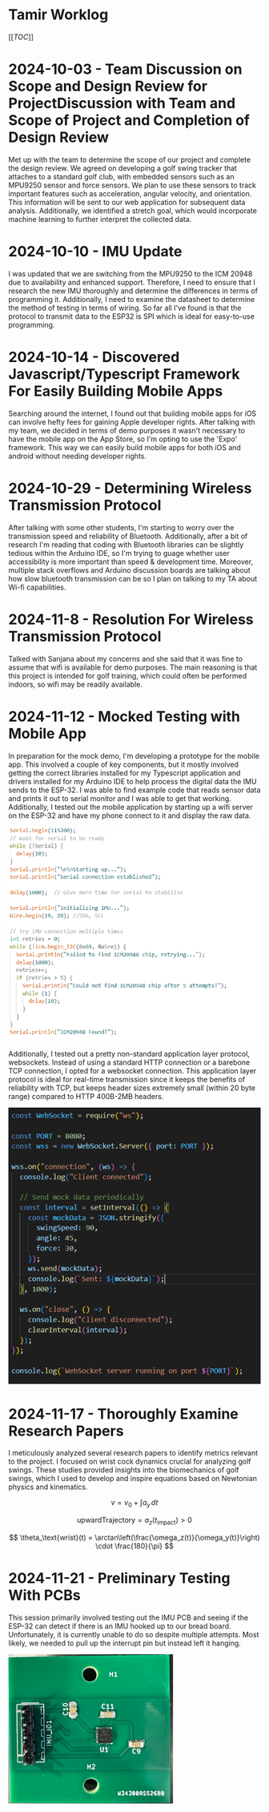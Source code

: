 # Tamir Worklog

[[_TOC_]]

# 2024-10-03 - Team Discussion on Scope and Design Review for ProjectDiscussion with Team and Scope of Project and Completion of Design Review

Met up with the team to determine the scope of our project and complete the design review. We agreed on developing a golf swing tracker that attaches to a standard golf club, with embedded sensors such as an MPU9250 sensor and force sensors. We plan to use these sensors to track important features such as acceleration, angular velocity, and orientation. This information will be sent to our web application for subsequent data analysis. Additionally, we identified a stretch goal, which would incorporate machine learning to further interpret the collected data.

# 2024-10-10 - IMU Update

I was updated that we are switching from the MPU9250 to the ICM 20948 due to availability and enhanced support. Therefore, I need to ensure that I research the new IMU thoroughly and determine the differences in terms of programming it. Additionally, I need to examine the datasheet to determine the method of testing in terms of wiring. So far all I've found is that the protocol to transmit data to the ESP32 is SPI which is ideal for easy-to-use programming.

# 2024-10-14 - Discovered Javascript/Typescript Framework For Easily Building Mobile Apps

Searching around the internet, I found out that building mobile apps for iOS can involve hefty fees for gaining Apple developer rights. After talking with my team, we decided in terms of demo purposes it wasn't necessary to have the mobile app on the App Store, so I'm opting to use the 'Expo' framework. This way we can easily build mobile apps for both iOS and android without needing developer rights.

# 2024-10-29 - Determining Wireless Transmission Protocol

After talking with some other students, I'm starting to worry over the transmission speed and reliability of Bluetooth. Additionally, after a bit of research I'm reading that coding with Bluetooth libraries can be slightly tedious within the Arduino IDE, so I'm trying to guage whether user accessibility is more important than speed & development time. Moreover, multiple stack overflows and Arduino discussion boards are talking about how slow bluetooth transmission can be so I plan on talking to my TA about Wi-fi capabilities. 

# 2024-11-8 - Resolution For Wireless Transmission Protocol

Talked with Sanjana about my concerns and she said that it was fine to assume that wifi is available for demo purposes. The main reasoning is that this project is intended for golf training, which could often be performed indoors, so wifi may be readily available.

# 2024-11-12 - Mocked Testing with Mobile App

In preparation for the mock demo, I'm developing a prototype for the mobile app. This involved a couple of key components, but it mostly involved getting the correct libraries installed for my Typescript application and drivers installed for my Arduino IDE to help process the digital data the IMU sends to the ESP-32. I was able to find example code that reads sensor data and prints it out to serial monitor and I was able to get that working. Additionally, I tested out the mobile application by starting up a wifi server on the ESP-32 and have my phone connect to it and display the raw data. 

![ESP-32 Code for Discovering IMU](../../images/ICMCode.png)

Additionally, I tested out a pretty non-standard application layer protocol, websockets. Instead of using a standard HTTP connection or a barebone TCP connection, I opted for a websocket connection. This application layer protocol is ideal for real-time transmission since it keeps the benefits of reliability with TCP, but keeps header sizes extremely small (within 20 byte range) compared to HTTP 400B-2MB headers. 

![Mock Server Code](../../images/Websocketcode.png)

# 2024-11-17 - Thoroughly Examine Research Papers

I meticulously analyzed several research papers to identify metrics relevant to the project. I focused on wrist cock dynamics crucial for analyzing golf swings. These studies provided insights into the biomechanics of golf swings, which I used to develop and inspire equations based on Newtonian physics and kinematics.

$$
v = v_0 + \int a_y \, dt
$$

$$
\text{upwardTrajectory} = a_z(t_\text{impact}) > 0
$$

$$
\theta_\text{wrist}(t) = \arctan\left(\frac{\omega_z(t)}{\omega_y(t)}\right) \cdot \frac{180}{\pi}
$$


# 2024-11-21 - Preliminary Testing With PCBs

This session primarily involved testing out the IMU PCB and seeing if the ESP-32 can detect if there is an IMU hooked up to our bread board. Unfortunately, it is currently unable to do so despite multiple attempts. Most likely, we needed to pull up the interrupt pin but instead left it hanging.

![PCB For IMU](../../images/imupcb.png)


